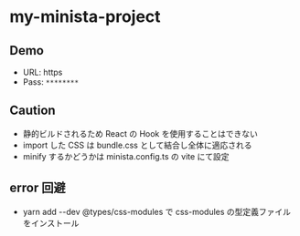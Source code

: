# my-minista-project

## Demo

- URL: https
- Pass: `********`

## Caution

- 静的ビルドされるため React の Hook を使用することはできない
- import した CSS は bundle.css として結合し全体に適応される
- minify するかどうかは minista.config.ts の vite にて設定

## error 回避

- yarn add --dev @types/css-modules で css-modules の型定義ファイルをインストール
